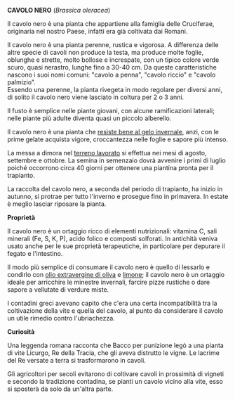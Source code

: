 **CAVOLO NERO** (*Brassica oleracea*)

Il cavolo nero è una pianta che appartiene alla famiglia delle
Cruciferae, originaria nel nostro Paese, infatti era già coltivata dai
Romani.

Il cavolo nero è una pianta perenne, rustica e vigorosa. A differenza
delle altre specie di cavoli non produce la testa, ma produce
molte foglie, oblunghe e strette, molto bollose e increspate, con un
tipico colore verde scuro, quasi nerastro, lunghe fino a 30-40 cm. Da
queste caratteristiche nascono i suoi nomi comuni: "cavolo a penna",
"cavolo riccio" e "cavolo palmizio".\
Essendo una perenne, la pianta rivegeta in modo regolare per diversi
anni, di solito il cavolo nero viene lasciato in coltura per 2 o 3 anni.

Il fusto è semplice nelle piante giovani, con alcune ramificazioni
laterali; nelle piante più adulte diventa quasi un piccolo alberello.

Il cavolo nero è una pianta che [resiste bene al gelo
invernale](https://www.coltivazionebiologica.it/come-proteggere-le-piante-dal-gelo/),
anzi, con le prime gelate acquista vigore, croccantezza nelle foglie e
sapore più intenso.

La messa a dimora nel [terreno
lavorato](https://www.coltivazionebiologica.it/come-fare-orto-preparazione-del-terreno/) si
effettua nei mesi di agosto, settembre e ottobre. La semina in semenzaio
dovrà avvenire i primi di luglio poiché occorrono circa 40 giorni per
ottenere una piantina pronta per il trapianto.

La raccolta del cavolo nero, a seconda del periodo di trapianto, ha
inizio in autunno, si protrae per tutto l'inverno e prosegue fino in
primavera. In estate è meglio lasciar riposare la pianta.

**Proprietà**

Il cavolo nero è un ortaggio ricco di elementi nutrizionali: vitamina C,
sali minerali (Fe, S, K, P), acido folico e composti solforati. In
antichità veniva usato anche per le sue proprietà terapeutiche, in
particolare per depurare il fegato e l'intestino.

Il modo più semplice di consumare il cavolo nero è quello di lessarlo e
condirlo con [olio extravergine di
oliva](https://www.amazon.it/s/ref=nb_sb_noss?__mk_it_IT=%C3%85M%C3%85%C5%BD%C3%95%C3%91&url=search-alias%3Dgrocery&field-keywords=olio+extravergine+oliva+biologico&rh=n%3A6198092031%2Ck%3Aolio+extravergine+oliva+biologico&_encoding=UTF8&tag=coltivazionebiologica-21&linkCode=ur2&linkId=ab30abcebf243f8e35644b57a59d8894&camp=3414&creative=21718) e [limone](https://www.coltivazionebiologica.it/coltivare-pianta-limone/);
il cavolo nero è un ortaggio ideale per arricchire le minestre
invernali, farcire pizze rustiche o dare sapore a vellutate di verdure
miste.

I contadini greci avevano capito che c'era una certa incompatibilità tra
la coltivazione della vite e quella del cavolo, al punto da considerare
il cavolo un utile rimedio contro l'ubriachezza.

**Curiosità**

Una leggenda romana racconta che Bacco per punizione legò a una pianta
di vite Licurgo, Re della Tracia, che gli aveva distrutto le vigne. Le
lacrime del Re versate a terra si trasformarono in cavoli.

Gli agricoltori per secoli evitarono di coltivare cavoli in prossimità
di vigneti e secondo la tradizione contadina, se pianti un cavolo vicino
alla vite, esso si sposterà da solo da un'altra parte.
